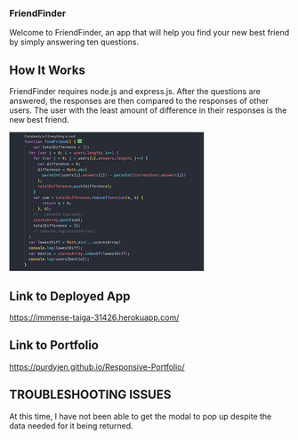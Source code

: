 ### FriendFinder

Welcome to FriendFinder, an app that will help you find your new best friend by simply answering ten questions.

## How It Works

FriendFinder requires node.js and express.js. After the questions are answered, the responses are then compared to the responses of other users. The user with the least amount of difference in their responses is the new best friend.

![Image of Screenshot](./FriendFinder.jpg)

## Link to Deployed App
https://immense-taiga-31426.herokuapp.com/

## Link to Portfolio
https://purdyjen.github.io/Responsive-Portfolio/

## TROUBLESHOOTING ISSUES

At this time, I have not been able to get the modal to pop up despite the data needed for it being returned.
